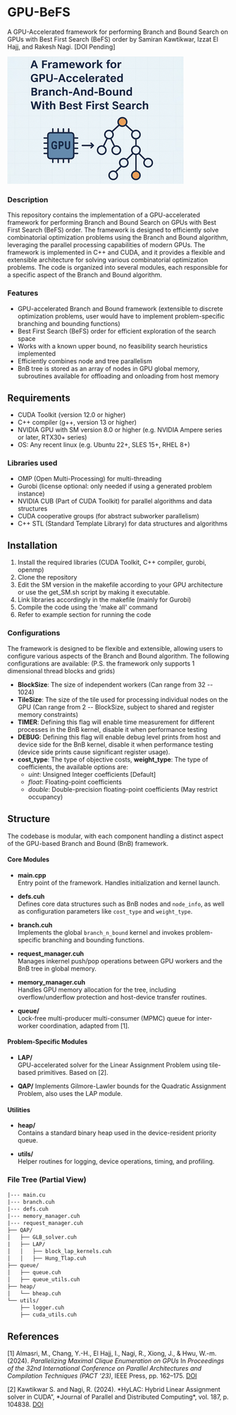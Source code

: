 # GPU-BeFS

A GPU-Accelerated framework for performing Branch and Bound Search on GPUs with Best First Search (BeFS) order by Samiran Kawtikwar, Izzat El Hajj, and Rakesh Nagi. [DOI Pending]

<!-- Add an image here -->

![GPU-BeFS](GPU-BeFS.png)

### Description

This repository contains the implementation of a GPU-accelerated framework for performing Branch and Bound Search on GPUs with Best First Search (BeFS) order. The framework is designed to efficiently solve combinatorial optimization problems using the Branch and Bound algorithm, leveraging the parallel processing capabilities of modern GPUs.
The framework is implemented in C++ and CUDA, and it provides a flexible and extensible architecture for solving various combinatorial optimization problems. The code is organized into several modules, each responsible for a specific aspect of the Branch and Bound algorithm.

### Features

- GPU-accelerated Branch and Bound framework (extensible to discrete optimization problems, user would have to implement problem-specific branching and bounding functions)
- Best First Search (BeFS) order for efficient exploration of the search space
- Works with a known upper bound, no feasibility search heuristics implemented
- Efficiently combines node and tree parallelism
- BnB tree is stored as an array of nodes in GPU global memory, subroutines available for offloading and onloading from host memory

## Requirements

- CUDA Toolkit (version 12.0 or higher)
- C++ compiler (g++, version 13 or higher)
- NVIDIA GPU with SM version 8.0 or higher (e.g. NVIDIA Ampere series or later, RTX30+ series)
- OS: Any recent linux (e.g. Ubuntu 22+, SLES 15+, RHEL 8+)

### Libraries used

- OMP (Open Multi-Processing) for multi-threading
- Gurobi (license optional: only needed if using a generated problem instance)
- NVIDIA CUB (Part of CUDA Toolkit) for parallel algorithms and data structures
- CUDA cooperative groups (for abstract subworker parallelism)
- C++ STL (Standard Template Library) for data structures and algorithms

## Installation

1. Install the required libraries (CUDA Toolkit, C++ compiler, gurobi, openmp)
2. Clone the repository
3. Edit the SM version in the makefile according to your GPU architecture or use the get_SM.sh script by making it executable.
4. Link libraries accordingly in the makefile (mainly for Gurobi)
5. Compile the code using the 'make all' command
6. Refer to example section for running the code

### Configurations

The framework is designed to be flexible and extensible, allowing users to configure various aspects of the Branch and Bound algorithm. The following configurations are available: (P.S. the framework only supports 1 dimensional thread blocks and grids)

- **BlockSize**: The size of independent workers (Can range from 32 -- 1024)
- **TileSize**: The size of the tile used for processing individual nodes on the GPU (Can range from 2 -- BlockSize, subject to shared and register memory constraints)
- **TIMER**: Defining this flag will enable time measurement for different processes in the BnB kernel, disable it when performance testing
- **DEBUG**: Defining this flag will enable debug level prints from host and device side for the BnB kernel, disable it when performance testing (device side prints cause significant register usage).
- **cost_type**: The type of objective costs, **weight_type**: The type of coefficients, the available options are:
  - _uint_: Unsigned Integer coefficients [Default]
  - _float_: Floating-point coefficients
  - _double_: Double-precision floating-point coefficients (May restrict occupancy)

## Structure

The codebase is modular, with each component handling a distinct aspect of the GPU-based Branch and Bound (BnB) framework.

#### Core Modules

- **main.cpp**  
  Entry point of the framework. Handles initialization and kernel launch.

- **defs.cuh**  
  Defines core data structures such as BnB nodes and `node_info`, as well as configuration parameters like `cost_type` and `weight_type`.

- **branch.cuh**  
  Implements the global `branch_n_bound` kernel and invokes problem-specific branching and bounding functions.

- **request_manager.cuh**  
  Manages inkernel push/pop operations between GPU workers and the BnB tree in global memory.

- **memory_manager.cuh**  
  Handles GPU memory allocation for the tree, including overflow/underflow protection and host-device transfer routines.

- **queue/**  
  Lock-free multi-producer multi-consumer (MPMC) queue for inter-worker coordination, adapted from [1].

#### Problem-Specific Modules

- **LAP/**  
  GPU-accelerated solver for the Linear Assignment Problem using tile-based primitives. Based on [2].

- **QAP/**
  Implements Gilmore-Lawler bounds for the Quadratic Assignment Problem, also uses the LAP module.

#### Utilities

- **heap/**  
  Contains a standard binary heap used in the device-resident priority queue.

- **utils/**  
  Helper routines for logging, device operations, timing, and profiling.

### File Tree (Partial View)

```
|--- main.cu
|--- branch.cuh
|--- defs.cuh
|--- memory_manager.cuh
|--- request_manager.cuh
├── QAP/
│   ├── GLB_solver.cuh
|   ├── LAP/
│   │   ├── block_lap_kernels.cuh
│   │   ├── Hung_Tlap.cuh
├── queue/
│   ├── queue.cuh
│   ├── queue_utils.cuh
├── heap/
│   └── bheap.cuh
└── utils/
    ├── logger.cuh
    ├── cuda_utils.cuh
```

## References

<a id="1">[1]</a> Almasri, M., Chang, Y.-H., El Hajj, I., Nagi, R., Xiong, J., & Hwu, W.-m. (2024). _Parallelizing Maximal Clique Enumeration on GPUs_ In _Proceedings of the 32nd International Conference on Parallel Architectures and Compilation Techniques (PACT '23)_, IEEE Press, pp. 162–175. [DOI](https://doi.org/10.1109/PACT58117.2023.00022)

<a id="2">[2]</a> Kawtikwar S. and Nagi, R. (2024). *HyLAC: Hybrid Linear Assignment solver in CUDA”, *Journal of Parallel and Distributed Computing\*, vol. 187, p. 104838. [DOI](https://doi.org/10.1016/j.jpdc.2024.104838)
